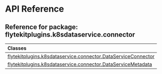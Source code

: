 # API Reference

## Reference for package: flytekitplugins.k8sdataservice.connector

| Classes  |
| :------------- |
| [flytekitplugins.k8sdataservice.connector.DataServiceConnector](flytekitplugins_k8sdataservice_connector_dataserviceconnector) |
| [flytekitplugins.k8sdataservice.connector.DataServiceMetadata](flytekitplugins_k8sdataservice_connector_dataservicemetadata) |
